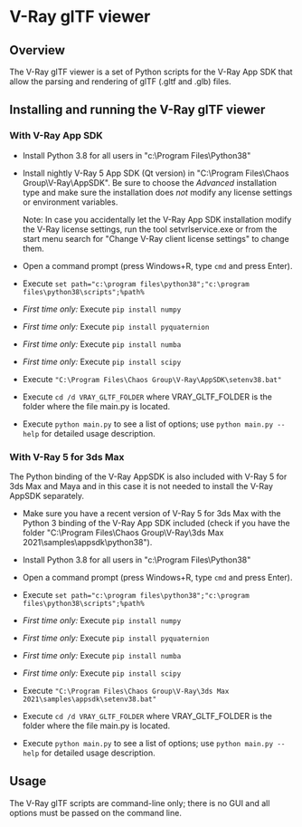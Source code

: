 # V-Ray glTF viewer

## Overview

The V-Ray glTF viewer is a set of Python scripts for the V-Ray App SDK that allow the parsing and rendering of glTF (.gltf and .glb) files.

## Installing and running the V-Ray glTF viewer

### With V-Ray App SDK

* Install Python 3.8 for all users in "c:\Program Files\Python38"

* Install nightly V-Ray 5 App SDK (Qt version) in "C:\Program Files\Chaos Group\V-Ray\AppSDK". Be sure to choose the _Advanced_ installation type and make sure the installation does _not_ modify any license settings or environment variables.

  Note: In case you accidentally let the V-Ray App SDK installation modify the V-Ray license settings, run the tool setvrlservice.exe or from the start menu search for "Change V-Ray client license settings" to change them.

* Open a command prompt (press Windows+R, type `cmd` and press Enter).

* Execute `set path="c:\program files\python38";"c:\program files\python38\scripts";%path%`
* _First time only:_ Execute `pip install numpy`
* _First time only:_ Execute `pip install pyquaternion`
* _First time only:_ Execute `pip install numba`
* _First time only:_ Execute `pip install scipy`

* Execute `"C:\Program Files\Chaos Group\V-Ray\AppSDK\setenv38.bat"`
* Execute `cd /d VRAY_GLTF_FOLDER` where VRAY_GLTF_FOLDER is the folder where the file main.py is located.
* Execute `python main.py` to see a list of options; use `python main.py --help` for detailed usage description.

### With V-Ray 5 for 3ds Max

The Python binding of the V-Ray AppSDK is also included with V-Ray 5 for 3ds Max and Maya and in this case it is not needed to install the V-Ray AppSDK separately.

* Make sure you have a recent version of V-Ray 5 for 3ds Max with the Python 3 binding of the V-Ray App SDK included (check if you have the folder "C:\Program Files\Chaos Group\V-Ray\3ds Max 2021\samples\appsdk\python38").

* Install Python 3.8 for all users in "c:\Program Files\Python38"

* Open a command prompt (press Windows+R, type `cmd` and press Enter).

* Execute `set path="c:\program files\python38";"c:\program files\python38\scripts";%path%`
* _First time only:_ Execute `pip install numpy`
* _First time only:_ Execute `pip install pyquaternion`
* _First time only:_ Execute `pip install numba`
* _First time only:_ Execute `pip install scipy`

* Execute `"C:\Program Files\Chaos Group\V-Ray\3ds Max 2021\samples\appsdk\setenv38.bat"`
* Execute `cd /d VRAY_GLTF_FOLDER` where VRAY_GLTF_FOLDER is the folder where the file main.py is located.
* Execute `python main.py` to see a list of options; use `python main.py --help` for detailed usage description.

## Usage

The V-Ray glTF scripts are command-line only; there is no GUI and all options must be passed on the command line.
